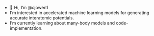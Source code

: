 - 👋 Hi, I’m @cjowen1
- I’m interested in accelerated machine learning models for generating accurate interatomic potentials.
- I’m currently learning about many-body models and code-implementation.

<!---
cjowen1/cjowen1 is a ✨ special ✨ repository because its `README.md` (this file) appears on your GitHub profile.
You can click the Preview link to take a look at your changes.
--->

